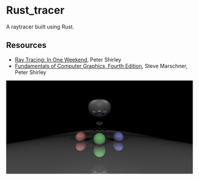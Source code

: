 # Rust_tracer

A raytracer built using Rust.

## Resources
- [Ray Tracing: In One Weekend](https://www.amazon.com/Ray-Tracing-Weekend-Minibooks-Book-ebook/dp/B01B5AODD8), Peter Shirley
- [Fundamentals of Computer Graphics, Fourth Edition](https://www.amazon.com/Fundamentals-Computer-Graphics-Fourth-Marschner/dp/1482229390/ref=sr_1_1?ie=UTF8&qid=1507830375&sr=8-1&keywords=fundamentals+of+computer+graphics), Steve Marschner, Peter Shirley

![alt text](https://github.com/abro9/rust_tracer/blob/master/example.png "Some spheres")
